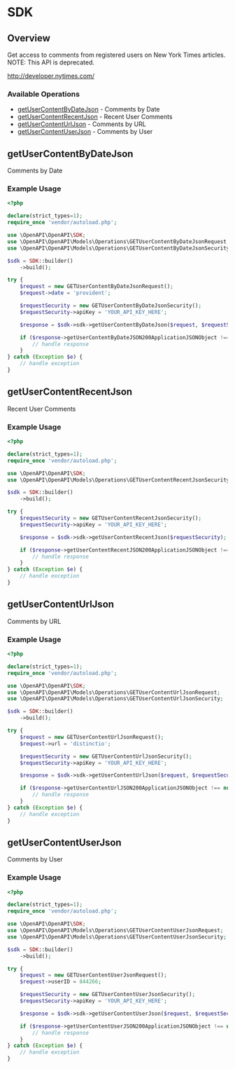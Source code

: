# SDK

## Overview

Get access to comments from registered users on New York Times articles.  NOTE: This API is deprecated.

<http://developer.nytimes.com/>
### Available Operations

* [getUserContentByDateJson](#getusercontentbydatejson) - Comments by Date
* [getUserContentRecentJson](#getusercontentrecentjson) - Recent User Comments
* [getUserContentUrlJson](#getusercontenturljson) - Comments by URL
* [getUserContentUserJson](#getusercontentuserjson) - Comments by User

## getUserContentByDateJson

Comments by Date

### Example Usage

```php
<?php

declare(strict_types=1);
require_once 'vendor/autoload.php';

use \OpenAPI\OpenAPI\SDK;
use \OpenAPI\OpenAPI\Models\Operations\GETUserContentByDateJsonRequest;
use \OpenAPI\OpenAPI\Models\Operations\GETUserContentByDateJsonSecurity;

$sdk = SDK::builder()
    ->build();

try {
    $request = new GETUserContentByDateJsonRequest();
    $request->date = 'provident';

    $requestSecurity = new GETUserContentByDateJsonSecurity();
    $requestSecurity->apiKey = 'YOUR_API_KEY_HERE';

    $response = $sdk->sdk->getUserContentByDateJson($request, $requestSecurity);

    if ($response->getUserContentByDateJSON200ApplicationJSONObject !== null) {
        // handle response
    }
} catch (Exception $e) {
    // handle exception
}
```

## getUserContentRecentJson

Recent User Comments

### Example Usage

```php
<?php

declare(strict_types=1);
require_once 'vendor/autoload.php';

use \OpenAPI\OpenAPI\SDK;
use \OpenAPI\OpenAPI\Models\Operations\GETUserContentRecentJsonSecurity;

$sdk = SDK::builder()
    ->build();

try {
    $requestSecurity = new GETUserContentRecentJsonSecurity();
    $requestSecurity->apiKey = 'YOUR_API_KEY_HERE';

    $response = $sdk->sdk->getUserContentRecentJson($requestSecurity);

    if ($response->getUserContentRecentJSON200ApplicationJSONObject !== null) {
        // handle response
    }
} catch (Exception $e) {
    // handle exception
}
```

## getUserContentUrlJson

Comments by URL

### Example Usage

```php
<?php

declare(strict_types=1);
require_once 'vendor/autoload.php';

use \OpenAPI\OpenAPI\SDK;
use \OpenAPI\OpenAPI\Models\Operations\GETUserContentUrlJsonRequest;
use \OpenAPI\OpenAPI\Models\Operations\GETUserContentUrlJsonSecurity;

$sdk = SDK::builder()
    ->build();

try {
    $request = new GETUserContentUrlJsonRequest();
    $request->url = 'distinctio';

    $requestSecurity = new GETUserContentUrlJsonSecurity();
    $requestSecurity->apiKey = 'YOUR_API_KEY_HERE';

    $response = $sdk->sdk->getUserContentUrlJson($request, $requestSecurity);

    if ($response->getUserContentUrlJSON200ApplicationJSONObject !== null) {
        // handle response
    }
} catch (Exception $e) {
    // handle exception
}
```

## getUserContentUserJson

Comments by User

### Example Usage

```php
<?php

declare(strict_types=1);
require_once 'vendor/autoload.php';

use \OpenAPI\OpenAPI\SDK;
use \OpenAPI\OpenAPI\Models\Operations\GETUserContentUserJsonRequest;
use \OpenAPI\OpenAPI\Models\Operations\GETUserContentUserJsonSecurity;

$sdk = SDK::builder()
    ->build();

try {
    $request = new GETUserContentUserJsonRequest();
    $request->userID = 844266;

    $requestSecurity = new GETUserContentUserJsonSecurity();
    $requestSecurity->apiKey = 'YOUR_API_KEY_HERE';

    $response = $sdk->sdk->getUserContentUserJson($request, $requestSecurity);

    if ($response->getUserContentUserJSON200ApplicationJSONObject !== null) {
        // handle response
    }
} catch (Exception $e) {
    // handle exception
}
```
